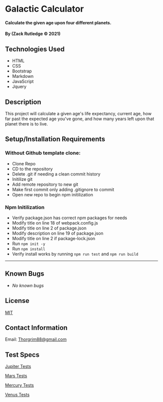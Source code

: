 # Galactic Calculator

#### Calculate the given age upon four different planets.

#### By (Zack Rutledge © 2021)

## Technologies Used

* HTML
* CSS
* Bootstrap
* Markdown
* JavaScript
* Jquery

## Description

This project will calculate a given age's life expectancy, current age, how far past the expected age you've gone, and how many years left upon that planet there is to live.

## Setup/Installation Requirements

### Without Github template clone:

* Clone Repo
* CD to the repository
* Delete .git if needing a clean commit history
* Initilize git
* Add remote repository to new git
* Make first commit only adding .gitignore to commit
* Open new repo to begin npm initilization

### Npm Initilization

* Verify package.json has correct npm packages for needs
* Modify title on line 18 of webpack.config.js
* Modify title on line 2 of package.json
* Modify description on line 19 of package.json
* Modify title on line 2 if package-lock.json
* Run ```npm init -y```
* Run ```npm install```
* Verify install works by running ```npm run test``` and ```npm run build```

* * *
## Known Bugs

* _No known bugs_

## License

[MIT](LICENSE.txt)

## Contact Information

Email: Thorgrim88@gmail.com

## Test Specs

[Jupiter Tests](__tests__/jupiter.test.js)

[Mars Tests](__tests__/mars.test.js)

[Mercury Tests](__tests__/mercury.test.js)

[Venus Tests](__tests__/venus.test.js)